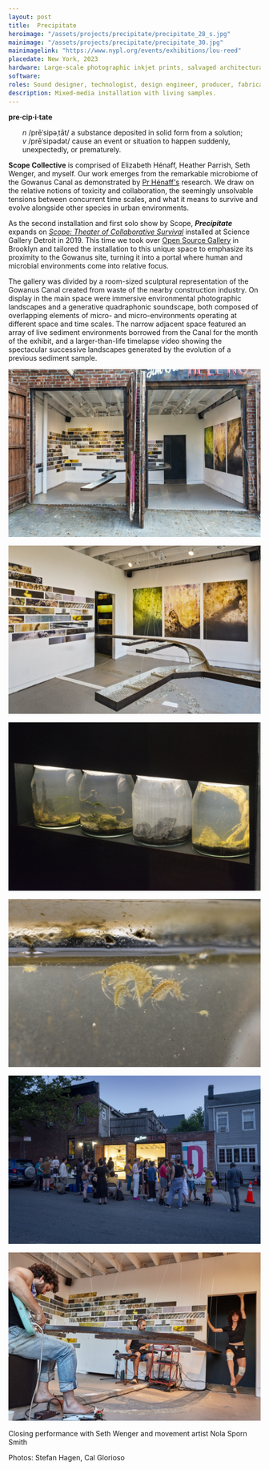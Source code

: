 ```yaml
---
layout: post
title:  Precipitate
heroimage: "/assets/projects/precipitate/precipitate_28_s.jpg"
mainimage: "/assets/projects/precipitate/precipitate_30.jpg"
mainimagelink: "https://www.nypl.org/events/exhibitions/lou-reed"
placedate: New York, 2023
hardware: Large-scale photographic inkjet prints, salvaged architectural iron, steel, concrete, video, quadraphonic audio, harvested live Gowanus Canal sediment.
software:
roles: Sound designer, technologist, design engineer, producer, fabricator.
description: Mixed-media installation with living samples.
---
```


<div class="project-narrative">
<p style="margin-bottom: 0;">
	<b>pre·cip·i·tate</b><br/>
	<p style="margin-left: 2em;">
		<i>n</i> /prēˈsipəˌtāt/ a substance deposited in solid form from a solution;<br/>
		<i>v</i> /prēˈsipədət/ cause an event or situation to happen suddenly, unexpectedly, or prematurely.
	</p>
</p>

<p>
	<b>Scope Collective</b> is comprised of Elizabeth Hénaff, Heather Parrish, Seth Wenger, and myself. Our work emerges from the remarkable microbiome of the Gowanus Canal as demonstrated by <a href="https://engineering.nyu.edu/faculty/elizabeth-henaff">Pr Hénaff's</a> research. We draw on the relative notions of toxicity and collaboration, the seemingly unsolvable tensions between concurrent time scales, and what it means to survive and evolve alongside other species in urban environments.
</p>

<p>
	As the second installation and first solo show by Scope, <i><b>Precipitate</b></i> expands on <a href="https://leonardroussel.com/scope"><i>Scope: Theater of Collaborative Survival</i></a> installed at Science Gallery Detroit in 2019. This time we took over <a href="https://open-source-gallery.org/">Open Source Gallery</a> in Brooklyn and tailored the installation to this unique space to emphasize its proximity to the Gowanus site, turning it into a portal where human and microbial environments come into relative focus.
</p>

<p>
	The gallery was divided by a room-sized sculptural representation of the Gowanus Canal created from waste of the nearby construction industry. On display in the main space were immersive environmental photographic landscapes and a generative quadraphonic soundscape, both composed of overlapping elements of micro- and micro-environments operating at different space and time scales. The narrow adjacent space featured an array of live sediment environments borrowed from the Canal for the month of the exhibit, and a larger-than-life timelapse video showing the spectacular successive landscapes generated by the evolution of a previous sediment sample.
</p>
</div>

<div class="project-media">
	<p><img src="/assets/projects/precipitate/precipitate_25.jpg"></p>
	<p><img src="/assets/projects/precipitate/precipitate_28.jpg"></p>
	<p><img src="/assets/projects/precipitate/precipitate_14.jpg"></p>
	<p><img src="/assets/projects/precipitate/precipitate_41.jpg"></p>
	<p><img src="/assets/projects/precipitate/precipitate_01.jpg"></p>
	<p style="margin-bottom: 0;"><img src="/assets/projects/precipitate/precip_live_1.jpg"></p>
	<p class="inline-descr">Closing performance with Seth Wenger and movement artist Nola Sporn Smith</p>

<p class="inline-descr">Photos: Stefan Hagen, Cal Glorioso</p>
</div>